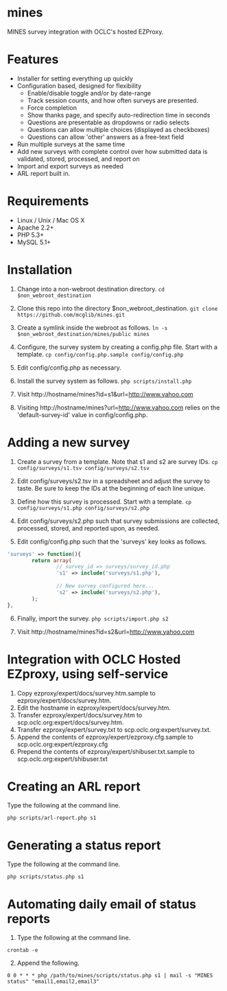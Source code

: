 # mines
MINES survey integration with OCLC's hosted EZProxy.

# Features
* Installer for setting everything up quickly
* Configuration based, designed for flexibility
  * Enable/disable toggle and/or by date-range
  * Track session counts, and how often surveys are presented.
  * Force completion
  * Show thanks page, and specify auto-redirection time in seconds
  * Questions are presentable as dropdowns or radio selects
  * Questions can allow multiple choices (displayed as checkboxes)
  * Questions can allow 'other' answers as a free-text field
* Run multiple surveys at the same time
* Add new surveys with complete control over how submitted data is validated, stored, processed, and report on
* Import and export surveys as needed
* ARL report built in.

# Requirements
* Linux / Unix / Mac OS X
* Apache 2.2+
* PHP 5.3+
* MySQL 5.1+

# Installation
1. Change into a non-webroot destination directory.
```cd $non_webroot_destination```

2. Clone this repo into the directory $non_webroot_destination.
```git clone https://github.com/mcglib/mines.git```

3. Create a symlink inside the webroot as follows.
```ln -s $non_webroot_destination/mines/public mines```

4. Configure, the survey system by creating a config.php file. Start with a template. ```cp config/config.php.sample config/config.php```

5. Edit config/config.php as necessary.

6. Install the survey system as follows. ```php scripts/install.php```

7. Visit http://hostname/mines?id=s1&url=http://www.yahoo.com

8. Visiting http://hostname/mines?url=http://www.yahoo.com relies on the 'default-survey-id' value in config/config.php.

# Adding a new survey

1. Create a survey from a template. Note that s1 and s2 are survey IDs.
```cp config/surveys/s1.tsv config/surveys/s2.tsv```

2. Edit config/surveys/s2.tsv in a spreadsheet and adjust the survey to taste. Be sure to keep the IDs at the beginning of each line unique.

3. Define how this survey is processed. Start with a template. ```cp config/surveys/s1.php config/surveys/s2.php```

4. Edit config/surveys/s2.php such that survey submissions are collected, processed, stored, and reported upon, as needed.

5. Edit config/config.php such that the 'surveys' key looks as follows.
```php
'surveys' => function(){
        return array(
                // survey_id => surveys/survey_id.php
                's1' => include('surveys/s1.php'),
                
                // New survey configured here...
                's2' => include('surveys/s2.php'),
        );
},
```
6. Finally, import the survey. ```php scripts/import.php s2```

7. Visit http://hostname/mines?id=s2&url=http://www.yahoo.com

# Integration with OCLC Hosted EZproxy, using self-service
1. Copy ezproxy/expert/docs/survey.htm.sample to ezproxy/expert/docs/survey.htm.
2. Edit the hostname in ezproxy/expert/docs/survey.htm.
3. Transfer ezproxy/expert/docs/survey.htm to scp.oclc.org:expert/docs/survey.htm.
4. Transfer ezproxy/expert/survey.txt to scp.oclc.org:expert/survey.txt.
5. Append the contents of ezproxy/expert/ezproxy.cfg.sample to scp.oclc.org:expert/ezproxy.cfg
6. Prepend the contents of ezproxy/expert/shibuser.txt.sample to scp.oclc.org:expert/shibuser.txt

# Creating an ARL report
Type the following at the command line.
```
php scripts/arl-report.php s1
```

# Generating a status report
Type the following at the command line.
```
php scripts/status.php s1
```

# Automating daily email of status reports
1. Type the following at the command line.
```
crontab -e
```
2. Append the following.
```
0 0 * * * php /path/to/mines/scripts/status.php s1 | mail -s "MINES status" "email1,email2,email3"
```

